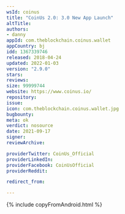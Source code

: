 ```yaml
---
wsId: coinus
title: "CoinUs 2.0: 3.0 New App Launch"
altTitle: 
authors:
- danny
appId: com.theblockchain.coinus.wallet
appCountry: bj
idd: 1367339746
released: 2018-04-24
updated: 2022-01-03
version: "2.9.0"
stars: 
reviews: 
size: 99999744
website: https://www.coinus.io/
repository: 
issue: 
icon: com.theblockchain.coinus.wallet.jpg
bugbounty: 
meta: ok
verdict: nosource
date: 2021-09-17
signer: 
reviewArchive:

providerTwitter: CoinUs_Official
providerLinkedIn: 
providerFacebook: CoinUsOfficial
providerReddit: 

redirect_from:

---
```


 {% include copyFromAndroid.html %}
